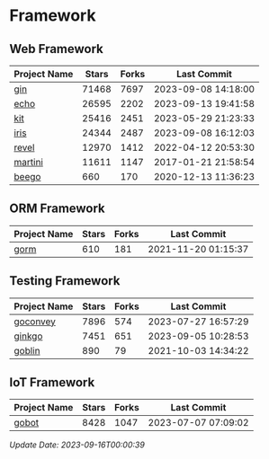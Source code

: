 # Framework

## Web Framework
| Project Name | Stars | Forks | Last Commit |
| ------------ | ----- | ----- | ----------- |
| [gin](https://github.com/gin-gonic/gin) | 71468 | 7697 | 2023-09-08 14:18:00 |
| [echo](https://github.com/labstack/echo) | 26595 | 2202 | 2023-09-13 19:41:58 |
| [kit](https://github.com/go-kit/kit) | 25416 | 2451 | 2023-05-29 21:23:33 |
| [iris](https://github.com/kataras/iris) | 24344 | 2487 | 2023-09-08 16:12:03 |
| [revel](https://github.com/revel/revel) | 12970 | 1412 | 2022-04-12 20:53:30 |
| [martini](https://github.com/go-martini/martini) | 11611 | 1147 | 2017-01-21 21:58:54 |
| [beego](https://github.com/astaxie/beego) | 660 | 170 | 2020-12-13 11:36:23 |

## ORM Framework
| Project Name | Stars | Forks | Last Commit |
| ------------ | ----- | ----- | ----------- |
| [gorm](https://github.com/jinzhu/gorm) | 610 | 181 | 2021-11-20 01:15:37 |

## Testing Framework
| Project Name | Stars | Forks | Last Commit |
| ------------ | ----- | ----- | ----------- |
| [goconvey](https://github.com/smartystreets/goconvey) | 7896 | 574 | 2023-07-27 16:57:29 |
| [ginkgo](https://github.com/onsi/ginkgo) | 7451 | 651 | 2023-09-05 10:28:53 |
| [goblin](https://github.com/franela/goblin) | 890 | 79 | 2021-10-03 14:34:22 |

## IoT Framework
| Project Name | Stars | Forks | Last Commit |
| ------------ | ----- | ----- | ----------- |
| [gobot](https://github.com/hybridgroup/gobot) | 8428 | 1047 | 2023-07-07 07:09:02 |

*Update Date: 2023-09-16T00:00:39*